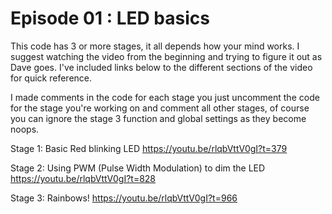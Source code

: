 # Episode 01 : LED basics

This code has 3 or more stages, it all depends how your mind works. I suggest watching the video from the beginning and trying to figure it out as Dave goes. I've included links below to the different sections of the video for quick reference.

I made comments in the code for each stage you just uncomment the code for the stage you're working on and comment all other stages, of course you can ignore the stage 3 function and global settings as they become noops.

Stage 1: Basic Red blinking LED https://youtu.be/rlqbVttV0gI?t=379

Stage 2: Using PWM (Pulse Width Modulation) to dim the LED https://youtu.be/rlqbVttV0gI?t=828

Stage 3: Rainbows! https://youtu.be/rlqbVttV0gI?t=966

##
